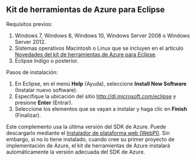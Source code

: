 ## Kit de herramientas de Azure para Eclipse
Requisitos previos:

1. Windows 7, Windows 8, Windows 10, Windows Server 2008 o Windows Server 2012.
2. Sistemas operativos Macintosh o Linux que se incluyen en el artículo [Novedades del kit de herramientas de Azure para Eclipse].
3. Eclipse Indigo o posterior.

Pasos de instalación:

1. En Eclipse, en el menú **Help** (Ayuda), seleccione **Install New Software** (Instalar nuevo software).
2. Especifique la ubicación del sitio <http://dl.microsoft.com/eclipse> y presione **Enter** (Entrar).
3. Seleccione los elementos que se vayan a instalar y haga clic en **Finish** (Finalizar).

Este complemento usa la última versión del SDK de Azure. Puede descargarlo mediante el [Instalador de plataforma web (WebPI)]. Sin embargo, si no lo tiene instalado, cuando cree su primer proyecto de implementación de Azure, el kit de herramientas de Azure instalará automáticamente la versión adecuada del SDK de Azure.

<!-- URL List -->

[Novedades del kit de herramientas de Azure para Eclipse]: http://go.microsoft.com/fwlink/?LinkId=690333

[Instalador de plataforma web (WebPI)]: http://go.microsoft.com/fwlink/?LinkID=252838

<!---HONumber=AcomDC_0309_2016-->